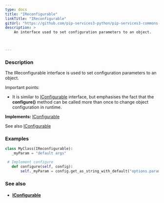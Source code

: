 ```yaml
---
type: docs
title: "IReconfigurable"
linkTitle: "IReconfigurable"
gitUrl: "https://github.com/pip-services3-python/pip-services3-commons-python"
description: > 
    An interface used to set configuration parameters to an object.  


    
---
```


### Description
The IReconfigurable interface is used to set configuration parameters to an object.

Important points:

- It is similar to [IConfigurable](../iconfigurable) interface, but emphasises the fact that the **configure()** method can be called more than once to change object configuration in runtime.  

**Implements:** [IConfigurable](../iconfigurable)

See also [IConfigurable](../iconfigurable)

### Examples

```python
class MyClass(IReconfigurable):
   _myParam = "default args"

 # Implement configure
   def configure(self, config):
       self._myParam = config.get_as_string_with_default("options.param", myParam)

```


### See also
- #### [IConfigurable](../iconfigurable)

